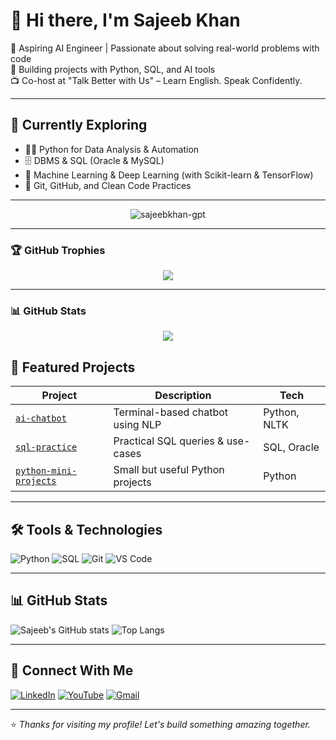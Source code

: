 # 👋 Hi there, I'm Sajeeb Khan

🚀 Aspiring AI Engineer | Passionate about solving real-world problems with code  
🎯 Building projects with Python, SQL, and AI tools  
📺 Co-host at "Talk Better with Us" – Learn English. Speak Confidently.

---

## 🧠 Currently Exploring

- 🧑‍💻 Python for Data Analysis & Automation  
- 🗄️ DBMS & SQL (Oracle & MySQL)  
- 🤖 Machine Learning & Deep Learning (with Scikit-learn & TensorFlow)  
- 🧩 Git, GitHub, and Clean Code Practices  

---


<p align="center">
  <img src="https://komarev.com/ghpvc/?username=sajeebkhan-gpt&label=Profile%20views&color=0e75b6&style=flat" alt="sajeebkhan-gpt" />
</p>

---

### 🏆 GitHub Trophies
<p align="center">
  <img src="https://github-profile-trophy.vercel.app/?username=sajeebkhan-gpt&theme=algolia&no-bg=true" />
</p>

---

### 📊 GitHub Stats
<p align="center">
  <img src="https://github-readme-stats.vercel.app/api?username=sajeebkhan-gpt&show_icons=true&theme=tokyonight" />
</p>

## 📂 Featured Projects

| Project | Description | Tech |
|--------|-------------|------|
| [`ai-chatbot`](https://github.com/sajeebkhan-gpt/ai-chatbot) | Terminal-based chatbot using NLP | Python, NLTK |
| [`sql-practice`](https://github.com/sajeebkhan-gpt/sql-practice) | Practical SQL queries & use-cases | SQL, Oracle |
| [`python-mini-projects`](https://github.com/sajeebkhan-gpt/python-mini-projects) | Small but useful Python projects | Python |

---

## 🛠️ Tools & Technologies

![Python](https://img.shields.io/badge/-Python-3776AB?style=flat&logo=python&logoColor=white)
![SQL](https://img.shields.io/badge/-SQL-4479A1?style=flat&logo=postgresql&logoColor=white)
![Git](https://img.shields.io/badge/-Git-F05032?style=flat&logo=git&logoColor=white)
![VS Code](https://img.shields.io/badge/-VS%20Code-007ACC?style=flat&logo=visual-studio-code&logoColor=white)

---

## 📊 GitHub Stats

![Sajeeb's GitHub stats](https://github-readme-stats.vercel.app/api?username=sajeebkhan-gpt&show_icons=true&theme=tokyonight)
![Top Langs](https://github-readme-stats.vercel.app/api/top-langs/?username=sajeebkhan-gpt&layout=compact)

---

## 🔗 Connect With Me

[![LinkedIn](https://img.shields.io/badge/-LinkedIn-0A66C2?style=flat&logo=linkedin&logoColor=white)](https://linkedin.com/in/YOUR-ID)
[![YouTube](https://img.shields.io/badge/Talk%20Better%20with%20Us-red?style=flat&logo=youtube&logoColor=white)](https://youtube.com/@talkbetterwithus)
[![Gmail](https://img.shields.io/badge/-Email-D14836?style=flat&logo=gmail&logoColor=white)](mailto:sajeeb.dev@gmail.com)

---

⭐ *Thanks for visiting my profile! Let's build something amazing together.*
